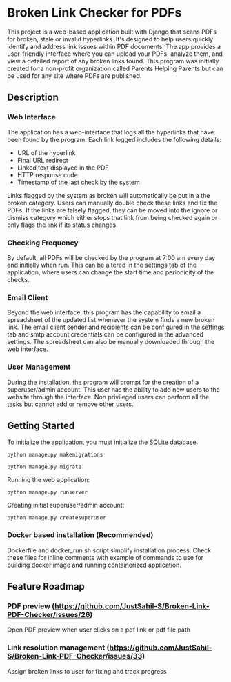 # Broken Link Checker for PDFs

This project is a web-based application built with Django that scans PDFs for broken, stale or invalid hyperlinks. It's designed to help users quickly identify and address link issues within PDF documents. The app provides a user-friendly interface where you can upload your PDFs, analyze them, and view a detailed report of any broken links found. This program was initially created for a non-profit organization called Parents Helping Parents but can be used for any site where PDFs are published. 

## Description
### Web Interface 
The application has a web-interface that logs all the hyperlinks that have been found by the program.
Each link logged includes the following details:
* URL of the hyperlink
* Final URL redirect 
* Linked text displayed in the PDF
* HTTP response code
* Timestamp of the last check by the system

Links flagged by the system as broken will automatically be put in a the broken category. Users can manually double check these links and fix the PDFs. If the links are falsely flagged, they can be moved into the ignore or dismiss category which either stops that link from being checked again or only flags the link if its status changes. 

### Checking Frequency
By default, all PDFs will be checked by the program at 7:00 am every day and initially when run. This can be altered in the settings tab of the application, where users can change the start time and periodicity of the checks. 

### Email Client
Beyond the web interface, this program has the capability to email a spreadsheet of the updated list whenever the system finds a new broken link. The email client sender and recipients can be configured in the settings tab and smtp account credentials can be configured in the advanced settings. The spreadsheet can also be manually downloaded through the web interface. 

### User Management
During the installation, the program will prompt for the creation of a superuser/admin account. This user has the ability to add new users to the website through the interface. Non privileged users can perform all the tasks but cannot add or remove other users.

## Getting Started
To initialize the application, you must initialize the SQLite database. 
```
python manage.py makemigrations
```
```
python manage.py migrate
```
Running the web application:
```
python manage.py runserver
```
Creating initial superuser/admin account:
```
python manage.py createsuperuser
```

### Docker based installation (Recommended)
Dockerfile and docker_run.sh script simplify installation process.  Check these files for inline comments with example of commands to use for building docker image and running containerized application.

## Feature Roadmap

### PDF preview (https://github.com/JustSahil-S/Broken-Link-PDF-Checker/issues/26)
Open PDF preview when user clicks on a pdf link or pdf file path

### Link resolution management (https://github.com/JustSahil-S/Broken-Link-PDF-Checker/issues/33)
Assign broken links to user for fixing and track progress
